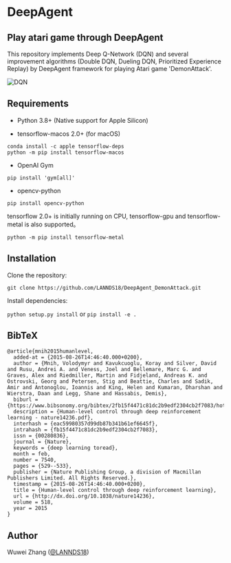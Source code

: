# DeepAgent
## Play atari game through DeepAgent

This repository implements Deep Q-Network (DQN) and several improvement algorithms (Double DQN, Dueling DQN, Prioritized Experience Replay) by DeepAgent framework for playing Atari game 'DemonAttack'.

![DQN](/assets/DQN.gif)

## Requirements

* Python 3.8+ (Native support for Apple Silicon) 

* tensorflow-macos 2.0+ (for macOS)

```
conda install -c apple tensorflow-deps
python -m pip install tensorflow-macos
```

* OpenAI Gym 

`pip install 'gym[all]'`
* opencv-python 

`pip install opencv-python`

tensorflow 2.0+ is initially running on CPU, tensorflow-gpu and tensorflow-metal is also supported。

`python -m pip install tensorflow-metal`

## Installation

Clone the repository:

`git clone https://github.com/LANNDS18/DeepAgent_DemonAttack.git`

Install dependencies:

`python setup.py install` or `pip install -e .`


## BibTeX

```
@article{mnih2015humanlevel,
  added-at = {2015-08-26T14:46:40.000+0200},
  author = {Mnih, Volodymyr and Kavukcuoglu, Koray and Silver, David and Rusu, Andrei A. and Veness, Joel and Bellemare, Marc G. and Graves, Alex and Riedmiller, Martin and Fidjeland, Andreas K. and Ostrovski, Georg and Petersen, Stig and Beattie, Charles and Sadik, Amir and Antonoglou, Ioannis and King, Helen and Kumaran, Dharshan and Wierstra, Daan and Legg, Shane and Hassabis, Demis},
  biburl = {https://www.bibsonomy.org/bibtex/2fb15f4471c81dc2b9edf2304cb2f7083/hotho},
  description = {Human-level control through deep reinforcement learning - nature14236.pdf},
  interhash = {eac59980357d99db87b341b61ef6645f},
  intrahash = {fb15f4471c81dc2b9edf2304cb2f7083},
  issn = {00280836},
  journal = {Nature},
  keywords = {deep learning toread},
  month = feb,
  number = 7540,
  pages = {529--533},
  publisher = {Nature Publishing Group, a division of Macmillan Publishers Limited. All Rights Reserved.},
  timestamp = {2015-08-26T14:46:40.000+0200},
  title = {Human-level control through deep reinforcement learning},
  url = {http://dx.doi.org/10.1038/nature14236},
  volume = 518,
  year = 2015
}
```

## Author
Wuwei Zhang ([@LANNDS18](https://github.com/LANNDS18))
